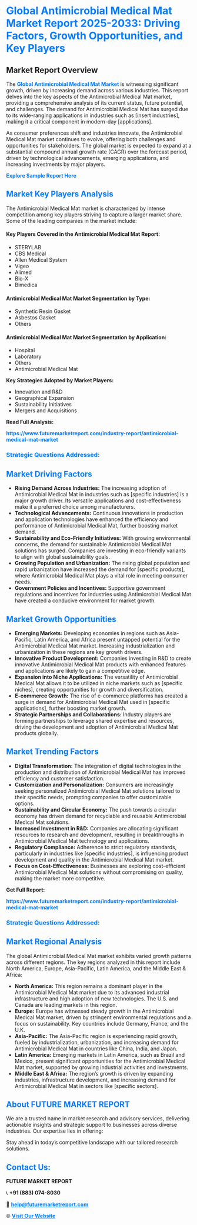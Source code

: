 <h1 style="color: #007BFF;">Global Antimicrobial Medical Mat Market Report 2025-2033: Driving Factors, Growth Opportunities, and Key Players</h1>

<section id="overview">
<h2>Market Report Overview</h2>
<p>The <a href="https://www.futuremarketreport.com/industry-report/antimicrobial-medical-mat-market" style="color: #007BFF; text-decoration: none;"><strong>Global Antimicrobial Medical Mat Market</strong></a> is witnessing significant growth, driven by increasing demand across various industries. This report delves into the key aspects of the Antimicrobial Medical Mat market, providing a comprehensive analysis of its current status, future potential, and challenges. The demand for Antimicrobial Medical Mat has surged due to its wide-ranging applications in industries such as [insert industries], making it a critical component in modern-day [applications].</p>
<p>As consumer preferences shift and industries innovate, the Antimicrobial Medical Mat market continues to evolve, offering both challenges and opportunities for stakeholders. The global market is expected to expand at a substantial compound annual growth rate (CAGR) over the forecast period, driven by technological advancements, emerging applications, and increasing investments by major players.</p>
</section>

<section id="overview">
<p><a href="https://www.futuremarketreport.com/request-sample/reportId=123627" style="color: #007BFF; text-decoration: none;"><strong>Explore Sample Report Here</strong></a></p>
</section>

<section id="key-players">
<h2 style="color: #007BFF;">Market Key Players Analysis</h2>
<p>The Antimicrobial Medical Mat market is characterized by intense competition among key players striving to capture a larger market share. Some of the leading companies in the market include:</p>
<h4>Key Players Covered in the Antimicrobial Medical Mat Report:</h4>
<ul><li>STERYLAB</li><li>CBS Medical</li><li>Allen Medical System</li><li>Vigeo</li><li>Alimed</li><li>Bio-X</li><li>Bimedica</li></ul>
<h4>Antimicrobial Medical Mat Market Segmentation by Type:</h4>
<ul><li>Synthetic Resin Gasket</li><li>Asbestos Gasket</li><li>Others</li></ul>

<h4>Antimicrobial Medical Mat Market Segmentation by Application:</h4>
<ul><li>Hospital</li><li>Laboratory</li><li>Others</li><li>Antimicrobial Medical Mat</li></ul>
<p><strong>Key Strategies Adopted by Market Players:</strong></p>
<ul>
<li>Innovation and R&D</li>
<li>Geographical Expansion</li>
<li>Sustainability Initiatives</li>
<li>Mergers and Acquisitions</li>
</ul>
</section>

<section>
<p><strong>Read Full Analysis: </strong></p><a href="https://www.futuremarketreport.com/industry-report/antimicrobial-medical-mat-market" style="color: #007BFF; text-decoration: none;"><strong>https://www.futuremarketreport.com/industry-report/antimicrobial-medical-mat-market</strong></a>
<h3 style="color: #007BFF;">Strategic Questions Addressed:</h3>
</section>

<section id="driving-factors">
<h2 style="color: #007BFF;">Market Driving Factors</h2>
<ul>
<li><strong>Rising Demand Across Industries:</strong> The increasing adoption of Antimicrobial Medical Mat in industries such as [specific industries] is a major growth driver. Its versatile applications and cost-effectiveness make it a preferred choice among manufacturers.</li>
<li><strong>Technological Advancements:</strong> Continuous innovations in production and application technologies have enhanced the efficiency and performance of Antimicrobial Medical Mat, further boosting market demand.</li>
<li><strong>Sustainability and Eco-Friendly Initiatives:</strong> With growing environmental concerns, the demand for sustainable Antimicrobial Medical Mat solutions has surged. Companies are investing in eco-friendly variants to align with global sustainability goals.</li>
<li><strong>Growing Population and Urbanization:</strong> The rising global population and rapid urbanization have increased the demand for [specific products], where Antimicrobial Medical Mat plays a vital role in meeting consumer needs.</li>
<li><strong>Government Policies and Incentives:</strong> Supportive government regulations and incentives for industries using Antimicrobial Medical Mat have created a conducive environment for market growth.</li>
</ul>
</section>

<section id="growth-opportunities">
<h2 style="color: #007BFF;">Market Growth Opportunities</h2>
<ul>
<li><strong>Emerging Markets:</strong> Developing economies in regions such as Asia-Pacific, Latin America, and Africa present untapped potential for the Antimicrobial Medical Mat market. Increasing industrialization and urbanization in these regions are key growth drivers.</li>
<li><strong>Innovative Product Development:</strong> Companies investing in R&D to create innovative Antimicrobial Medical Mat products with enhanced features and applications are likely to gain a competitive edge.</li>
<li><strong>Expansion into Niche Applications:</strong> The versatility of Antimicrobial Medical Mat allows it to be utilized in niche markets such as [specific niches], creating opportunities for growth and diversification.</li>
<li><strong>E-commerce Growth:</strong> The rise of e-commerce platforms has created a surge in demand for Antimicrobial Medical Mat used in [specific applications], further boosting market growth.</li>
<li><strong>Strategic Partnerships and Collaborations:</strong> Industry players are forming partnerships to leverage shared expertise and resources, driving the development and adoption of Antimicrobial Medical Mat products globally.</li>
</ul>
</section>

<section id="trending-factors">
<h2 style="color: #007BFF;">Market Trending Factors</h2>
<ul>
<li><strong>Digital Transformation:</strong> The integration of digital technologies in the production and distribution of Antimicrobial Medical Mat has improved efficiency and customer satisfaction.</li>
<li><strong>Customization and Personalization:</strong> Consumers are increasingly seeking personalized Antimicrobial Medical Mat solutions tailored to their specific needs, prompting companies to offer customizable options.</li>
<li><strong>Sustainability and Circular Economy:</strong> The push towards a circular economy has driven demand for recyclable and reusable Antimicrobial Medical Mat solutions.</li>
<li><strong>Increased Investment in R&D:</strong> Companies are allocating significant resources to research and development, resulting in breakthroughs in Antimicrobial Medical Mat technology and applications.</li>
<li><strong>Regulatory Compliance:</strong> Adherence to strict regulatory standards, particularly in industries like [specific industries], is influencing product development and quality in the Antimicrobial Medical Mat market.</li>
<li><strong>Focus on Cost-Effectiveness:</strong> Businesses are exploring cost-efficient Antimicrobial Medical Mat solutions without compromising on quality, making the market more competitive.</li>
</ul>
</section>

<section>
<p><strong>Get Full Report: </strong></p><a href="https://www.futuremarketreport.com/industry-report/antimicrobial-medical-mat-market" style="color: #007BFF; text-decoration: none;"><strong>https://www.futuremarketreport.com/industry-report/antimicrobial-medical-mat-market</strong></a>
<h3 style="color: #007BFF;">Strategic Questions Addressed:</h3>
</section>


<section id="regional-analysis">
<h2 style="color: #007BFF;">Market Regional Analysis</h2>
<p>The global Antimicrobial Medical Mat market exhibits varied growth patterns across different regions. The key regions analyzed in this report include North America, Europe, Asia-Pacific, Latin America, and the Middle East & Africa:</p>
<ul>
<li><strong>North America:</strong> This region remains a dominant player in the Antimicrobial Medical Mat market due to its advanced industrial infrastructure and high adoption of new technologies. The U.S. and Canada are leading markets in this region.</li>
<li><strong>Europe:</strong> Europe has witnessed steady growth in the Antimicrobial Medical Mat market, driven by stringent environmental regulations and a focus on sustainability. Key countries include Germany, France, and the U.K.</li>
<li><strong>Asia-Pacific:</strong> The Asia-Pacific region is experiencing rapid growth, fueled by industrialization, urbanization, and increasing demand for Antimicrobial Medical Mat in countries like China, India, and Japan.</li>
<li><strong>Latin America:</strong> Emerging markets in Latin America, such as Brazil and Mexico, present significant opportunities for the Antimicrobial Medical Mat market, supported by growing industrial activities and investments.</li>
<li><strong>Middle East & Africa:</strong> The region’s growth is driven by expanding industries, infrastructure development, and increasing demand for Antimicrobial Medical Mat in sectors like [specific sectors].</li>
</ul>
</section>

<footer>
<h2 style="color: #007BFF;">About FUTURE MARKET REPORT</h2>
<p>We are a trusted name in market research and advisory services, delivering actionable insights and strategic support to businesses across diverse industries. Our expertise lies in offering:</p>

<p>Stay ahead in today’s competitive landscape with our tailored research solutions.</p>

<h2 style="color: #007BFF;">Contact Us:</h2>
<p><strong>FUTURE MARKET REPORT</strong></p>
<p>📞 <strong>+91 (883) 074-8030</strong></p>
<p>📧 <strong><a href="mailto:help@futuremarketreport.com" style="color: #007BFF;">help@futuremarketreport.com</a></strong></p>
<p>🌐 <strong><a href="https://www.futuremarketreport.com/" style="color: #007BFF;">Visit Our Website</a></strong></p>
</footer>